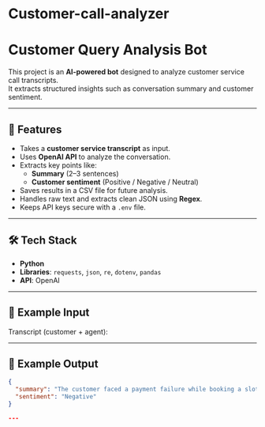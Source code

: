 # Customer-call-analyzer
# Customer Query Analysis Bot

This project is an **AI-powered bot** designed to analyze customer service call transcripts.  
It extracts structured insights such as conversation summary and customer sentiment.

---

## 📌 Features
- Takes a **customer service transcript** as input.  
- Uses **OpenAI API** to analyze the conversation.  
- Extracts key points like:
  - **Summary** (2–3 sentences)  
  - **Customer sentiment** (Positive / Negative / Neutral)  
- Saves results in a CSV file for future analysis.  
- Handles raw text and extracts clean JSON using **Regex**.  
- Keeps API keys secure with a `.env` file.  

---

## 🛠️ Tech Stack
- **Python**  
- **Libraries**: `requests`, `json`, `re`, `dotenv`, `pandas`  
- **API**: OpenAI  

---

## 📂 Example Input
Transcript (customer + agent):  

---

## 📂 Example Output
```json
{
  "summary": "The customer faced a payment failure while booking a slot. The agent asked for the order ID, and the customer expressed frustration.",
  "sentiment": "Negative"
}

---


